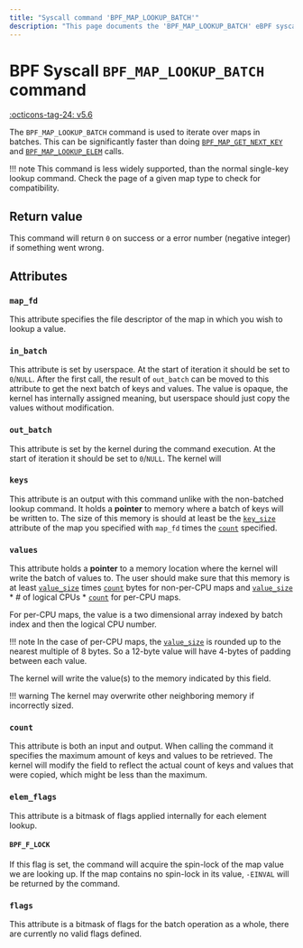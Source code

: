 ```yaml
---
title: "Syscall command 'BPF_MAP_LOOKUP_BATCH'"
description: "This page documents the 'BPF_MAP_LOOKUP_BATCH' eBPF syscall command, including its definition, usage, program types that can use it, and examples."
---
```

# BPF Syscall `BPF_MAP_LOOKUP_BATCH` command

<!-- [FEATURE_TAG](BPF_MAP_LOOKUP_BATCH) -->
[:octicons-tag-24: v5.6](https://github.com/torvalds/linux/commit/cb4d03ab499d4c040f4ab6fd4389d2b49f42b5a5)
<!-- [/FEATURE_TAG] -->

The `BPF_MAP_LOOKUP_BATCH` command is used to iterate over maps in batches. This can be significantly faster than doing [`BPF_MAP_GET_NEXT_KEY`](BPF_MAP_GET_NEXT_KEY.md) and [`BPF_MAP_LOOKUP_ELEM`](BPF_MAP_LOOKUP_ELEM.md)  calls.

!!! note
    This command is less widely supported, than the normal single-key lookup command. Check the page of a given map type to check for compatibility.

## Return value

This command will return `0` on success or a error number (negative integer) if something went wrong.

## Attributes
### `map_fd`

This attribute specifies the file descriptor of the map in which you wish to lookup a value.

### `in_batch`

This attribute is set by userspace. At the start of iteration it should be set to `0`/`NULL`. After the first call, the result of `out_batch` can be moved to this attribute to get the next batch of keys and values. The value is opaque, the kernel has internally assigned meaning, but userspace should just copy the values without modification.

### `out_batch`

This attribute is set by the kernel during the command execution. At the start of iteration it should be set to `0`/`NULL`. The kernel will 

### `keys`

This attribute is an output with this command unlike with the non-batched lookup command. It holds a **pointer** to memory where a batch of keys will be written to. The size of this memory is should at least be the [`key_size`](BPF_MAP_CREATE.md#key_size) attribute of the map you specified with `map_fd` times the [`count`](#count) specified.

### `values`

This attribute holds a **pointer** to a memory location where the kernel will write the batch of values to. The user should make sure that this memory is at least [`value_size`](BPF_MAP_CREATE.md#value_size) times [`count`](#count) bytes for non-per-CPU maps and [`value_size`](BPF_MAP_CREATE.md#value_size) * # of logical CPUs * [`count`](#count) for per-CPU maps.

For per-CPU maps, the value is a two dimensional array indexed by batch index and then the logical CPU number.

!!! note
    In the case of per-CPU maps, the [`value_size`](BPF_MAP_CREATE.md#value_size) is rounded up to the nearest multiple of 8 bytes. So a 12-byte value will have 4-bytes of padding between each value.

The kernel will write the value(s) to the memory indicated by this field.

!!! warning
    The kernel may overwrite other neighboring memory if incorrectly sized.

### `count`

This attribute is both an input and output. When calling the command it specifies the maximum amount of keys and values to be retrieved. The kernel will modify the field to reflect the actual count of keys and values that were copied, which might be less than the maximum.

### `elem_flags`

This attribute is a bitmask of flags applied internally for each element lookup.

#### `BPF_F_LOCK`

If this flag is set, the command will acquire the spin-lock of the map value we are looking up. If the map contains no spin-lock in its value, `-EINVAL` will be returned by the command.

### `flags`

This attribute is a bitmask of flags for the batch operation as a whole, there are currently no valid flags defined.
